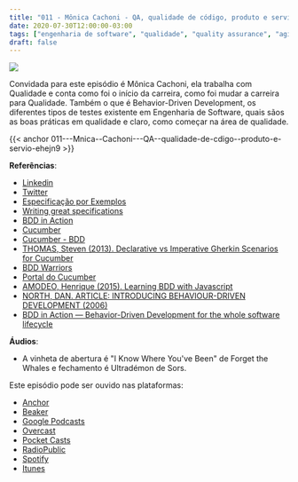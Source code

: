 ```yaml
---
title: "011 - Mônica Cachoni - QA, qualidade de código, produto e serviço"
date: 2020-07-30T12:00:00-03:00
tags: ["engenharia de software", "qualidade", "quality assurance", "agilidade", "tdd"]
draft: false
---
```

![](/images/pontocafe_011.png)

Convidada para este episódio é Mônica Cachoni, ela trabalha com Qualidade e conta como foi o início da carreira, como foi mudar a carreira para Qualidade. Também o que é  Behavior-Driven Development, os diferentes tipos de testes existente em Engenharia de Software, quais sãos as boas práticas em qualidade e claro, como começar na área de qualidade.

{{< anchor 011---Mnica--Cachoni---QA--qualidade-de-cdigo--produto-e-servio-ehejn9 >}}

**Referências**:
* [Linkedin](https://www.linkedin.com/in/monicacachoni/)
* [Twitter](https://twitter.com/modearruda)
* [Especificação por Exemplos](https://www.amazon.com.br/Specification-Example-Successful-Deliver-Software/dp/1617290084/ref=sr_1_1?__mk_pt_BR=%C3%85M%C3%85%C5%BD%C3%95%C3%91&crid=4OLEWJ6EKO7N&dchild=1&keywords=specification+by+example&qid=1595008553&s=books&sprefix=specific%2Cstripbooks%2C272&sr=1-1)
* [Writing great specifications](https://www.amazon.com.br/Writing-Great-Specifications-Kamil-Nicieja/dp/1617294101/ref=pd_sim_14_2/144-0266314-7277009?_encoding=UTF8&pd_rd_i=1617294101&pd_rd_r=8ed55e25-3e76-4e13-a3d3-b92b5caf9dfe&pd_rd_w=W5eb8&pd_rd_wg=aCsb6&pf_rd_p=0c90dfbe-6eba-4dee-9044-1b2a6a982ed0&pf_rd_r=7SSK889D8D77ESWSDMJG&psc=1&refRID=7SSK889D8D77ESWSDMJG)
* [BDD in Action](https://www.amazon.com.br/BDD-Action-Behavior-Driven-Development-Lifecycle/dp/161729165X/ref=pd_sim_14_3/144-0266314-7277009?_encoding=UTF8&pd_rd_i=161729165X&pd_rd_r=3b85ca57-64a6-4117-a277-34111bd53528&pd_rd_w=hvBif&pd_rd_wg=tzbNp&pf_rd_p=0c90dfbe-6eba-4dee-9044-1b2a6a982ed0&pf_rd_r=7PM78W4F11SB9GA8B9P7&psc=1&refRID=7PM78W4F11SB9GA8B9P7)
* [Cucumber](https://cucumber.io/)
* [Cucumber - BDD](https://cucumber.io/docs/bdd/)
* [THOMAS, Steven (2013). Declarative vs Imperative Gherkin Scenarios for Cucumber](http://itsadeliverything.com/declarative-vs-imperative-gherkin-scenarios-for-cucumber)
* [BDD Warriors](https://bddwarriors.wordpress.com/)
* [Portal do Cucumber](https://cucumber.io/docs/guides/bdd-tutorial)
* [AMODEO, Henrique (2015). Learning BDD with Javascript](https://drive.google.com/file/d/1epJpevtuJzk2fcmCViFPwbIrLySQx3Wx/view)
* [NORTH, DAN. ARTICLE: INTRODUCING BEHAVIOUR-DRIVEN DEVELOPMENT (2006)](https://dannorth.net/2006/10/20/article-introducing-behaviour-driven-development/)
* [BDD in Action — Behavior-Driven Development for the whole software lifecycle](https://www.manning.com/books/bdd-in-action)

**Áudios**:
* A vinheta de abertura é "I Know Where You've Been" de Forget the Whales e fechamento é Ultradémon de Sors.

Este episódio pode ser ouvido nas plataformas:
* [Anchor](https://anchor.fm/pontocafe)
* [Beaker](https://www.breaker.audio/ponto-cafe)
* [Google Podcasts](https://www.google.com/podcasts?feed=aHR0cHM6Ly9hbmNob3IuZm0vcy81OWRkZTI0L3BvZGNhc3QvcnNz)
* [Overcast](https://overcast.fm/itunes1513597862/pontocaf-podcast-uma-conversa-sobre-tecnologias-e-as-coisas-que-est-o-em-volta)
* [Pocket Casts](https://pca.st/1cbp2reg)
* [RadioPublic](https://radiopublic.com/ponto-caf-G2pjqv)
* [Spotify](https://open.spotify.com/show/3HzpEbfhFBGPNba8PADIhP)
* [Itunes](https://podcasts.apple.com/us/podcast/pontocaf%C3%A9-podcast-%C3%A9-uma-conversa-sobre-tecnologias/id1513597862)
